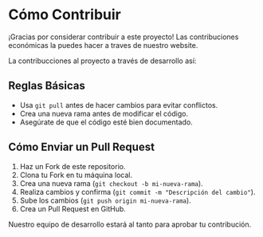 # Cómo Contribuir  

¡Gracias por considerar contribuir a este proyecto!  Las contribuciones económicas la puedes hacer a traves de nuestro website. 

La contribucciones al proyecto a través de desarrollo así: 

## Reglas Básicas  
- Usa `git pull` antes de hacer cambios para evitar conflictos.  
- Crea una nueva rama antes de modificar el código.  
- Asegúrate de que el código esté bien documentado.  

## Cómo Enviar un Pull Request  
1. Haz un Fork de este repositorio.  
2. Clona tu Fork en tu máquina local.  
3. Crea una nueva rama (`git checkout -b mi-nueva-rama`).  
4. Realiza cambios y confirma (`git commit -m "Descripción del cambio"`).  
5. Sube los cambios (`git push origin mi-nueva-rama`).  
6. Crea un Pull Request en GitHub.

Nuestro equipo de desarrollo estará al tanto para aprobar tu contribución.
